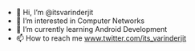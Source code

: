- 👋 Hi, I’m @itsvarinderjit
- 👀 I’m interested in Computer Networks
- 🌱 I’m currently learning Android Development
- 📫 How to reach me www.twitter.com/its_varinderjit

<!---
itsvarinderjit/itsvarinderjit is a ✨ special ✨ repository because its `README.md` (this file) appears on your GitHub profile.
You can click the Preview link to take a look at your changes.
--->
